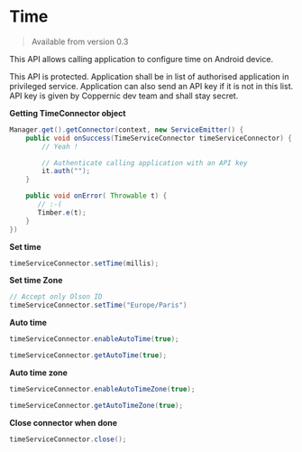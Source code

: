 
# Time

> Available from version 0.3

This API allows calling application to configure time on Android device.

This API is protected. Application shall be in list of authorised application in
privileged service. Application can also send an API key if it is not in this list.
API key is given by Coppernic dev team and shall stay secret.

**Getting TimeConnector object**

```java
Manager.get().getConnector(context, new ServiceEmitter() {
    public void onSuccess(TimeServiceConnector timeServiceConnector) {
        // Yeah !

        // Authenticate calling application with an API key
        it.auth("");
    }

    public void onError( Throwable t) {
       // :-(
       Timber.e(t);
    }
})
```

**Set time**

```java
timeServiceConnector.setTime(millis);
```

**Set time Zone**

```java
// Accept only Olson ID
timeServiceConnector.setTime("Europe/Paris")
```

**Auto time**

```java
timeServiceConnector.enableAutoTime(true);

timeServiceConnector.getAutoTime(true);
```

**Auto time zone**

```java
timeServiceConnector.enableAutoTimeZone(true);

timeServiceConnector.getAutoTimeZone(true);
```

**Close connector when done**

```java
timeServiceConnector.close();
```
